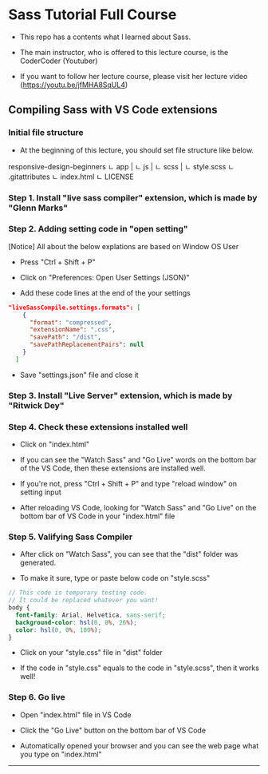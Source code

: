 # Sass Tutorial Full Course

- This repo has a contents what I learned about Sass.

- The main instructor, who is offered to this lecture course, is the CoderCoder (Youtuber)

- If you want to follow her lecture course, please visit her lecture video (https://youtu.be/jfMHA8SqUL4)


## Compiling Sass with VS Code extensions

### Initial file structure

- At the beginning of this lecture, you should set file structure like below.

responsive-design-beginners
	ㄴ app
	|	ㄴ js
	|	ㄴ scss
	|		ㄴ style.scss
	ㄴ .gitattributes
	ㄴ index.html
	ㄴ LICENSE 


### Step 1. Install "live sass compiler" extension, which is made by "Glenn Marks"


### Step 2. Adding setting code in "open setting"

\[Notice\] All about the below explations are based on Window OS User

- Press "Ctrl + Shift + P"

- Click on "Preferences: Open User Settings (JSON)"

- Add these code lines at the end of the your settings

```JSON
"liveSassCompile.settings.formats": [
    {
      "format": "compressed",
      "extensionName": ".css",
      "savePath": "/dist",
      "savePathReplacementPairs": null
    }
  ]
```

- Save "settings.json" file and close it

### Step 3. Install "Live Server" extension, which is made by "Ritwick Dey"


### Step 4. Check these extensions installed well

- Click on "index.html"

- If you can see the "Watch Sass" and "Go Live" words on the bottom bar of the VS Code, then these extensions are installed well.

- If you're not, press "Ctrl + Shift + P" and type "reload window" on setting input

- After reloading VS Code, looking for "Watch Sass" and "Go Live" on the bottom bar of VS Code in your "index.html" file

### Step 5. Valifying Sass Compiler

- After click on "Watch Sass", you can see that the "dist" folder was generated.

- To make it sure, type or paste below code on "style.scss"

```scss
// This code is temporary testing code.
// It could be replaced whatever you want!
body {
  font-family: Arial, Helvetica, sans-serif;
  background-color: hsl(0, 0%, 26%);
  color: hsl(0, 0%, 100%);
}

```

- Click on your "style.css" file in "dist" folder

- If the code in "style.css" equals to the code in "style.scss", then it works well!

### Step 6. Go live

- Open "index.html" file in VS Code

- Click the "Go Live" button on the bottom bar of VS Code

- Automatically opened your browser and you can see the web page what you type on "index.html"

-----------


